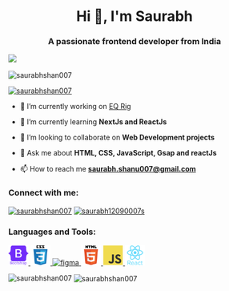 <h1 align="center">Hi 👋, I'm Saurabh</h1>
<h3 align="center">A passionate frontend developer from India</h3>
<img src=“https://camo.githubusercontent.com/1cc4a09c2e1425ea8299bad1e673df6139b484072801bede9a1d098a24981328/68747470733a2f2f692e6962622e636f2f6b3234343135622f4769746875622d42616e6e65722e676966”/>
<p align="left"> <img src="https://komarev.com/ghpvc/?username=saurabhshan007&label=Profile%20views&color=0e75b6&style=flat" alt="saurabhshan007" /> </p>

<p align="left"> <a href="https://github.com/ryo-ma/github-profile-trophy"><img src="https://github-profile-trophy.vercel.app/?username=saurabhshan007" alt="saurabhshan007" /></a> </p>

- 🔭 I’m currently working on [EQ Rig](EQRig/h2-storefront)

- 🌱 I’m currently learning **NextJs and ReactJs**

- 👯 I’m looking to collaborate on **Web Development projects**

- 💬 Ask me about **HTML, CSS, JavaScript, Gsap and reactJs**

- 📫 How to reach me **saurabh.shanu007@gmail.com**

<h3 align="left">Connect with me:</h3>
<p align="left">
<a href="https://twitter.com/saurabhshan007" target="blank"><img align="center" src="https://raw.githubusercontent.com/rahuldkjain/github-profile-readme-generator/master/src/images/icons/Social/twitter.svg" alt="saurabhshan007" height="30" width="40" /></a>
<a href="https://linkedin.com/in/saurabh12090007s" target="blank"><img align="center" src="https://raw.githubusercontent.com/rahuldkjain/github-profile-readme-generator/master/src/images/icons/Social/linked-in-alt.svg" alt="saurabh12090007s" height="30" width="40" /></a>
</p>

<h3 align="left">Languages and Tools:</h3>
<p align="left"> <a href="https://getbootstrap.com" target="_blank" rel="noreferrer"> <img src="https://raw.githubusercontent.com/devicons/devicon/master/icons/bootstrap/bootstrap-plain-wordmark.svg" alt="bootstrap" width="40" height="40"/> </a> <a href="https://www.w3schools.com/css/" target="_blank" rel="noreferrer"> <img src="https://raw.githubusercontent.com/devicons/devicon/master/icons/css3/css3-original-wordmark.svg" alt="css3" width="40" height="40"/> </a> <a href="https://www.figma.com/" target="_blank" rel="noreferrer"> <img src="https://www.vectorlogo.zone/logos/figma/figma-icon.svg" alt="figma" width="40" height="40"/> </a> <a href="https://www.w3.org/html/" target="_blank" rel="noreferrer"> <img src="https://raw.githubusercontent.com/devicons/devicon/master/icons/html5/html5-original-wordmark.svg" alt="html5" width="40" height="40"/> </a> <a href="https://developer.mozilla.org/en-US/docs/Web/JavaScript" target="_blank" rel="noreferrer"> <img src="https://raw.githubusercontent.com/devicons/devicon/master/icons/javascript/javascript-original.svg" alt="javascript" width="40" height="40"/> </a> <a href="https://reactjs.org/" target="_blank" rel="noreferrer"> <img src="https://raw.githubusercontent.com/devicons/devicon/master/icons/react/react-original-wordmark.svg" alt="react" width="40" height="40"/> </a> </p>

<p><img align="left" src="https://github-readme-stats.vercel.app/api/top-langs?username=saurabhshan007&show_icons=true&locale=en&layout=compact" alt="saurabhshan007" /></p>

<p>&nbsp;<img align="center" src="https://github-readme-stats.vercel.app/api?username=saurabhshan007&show_icons=true&locale=en" alt="saurabhshan007" /></p>
